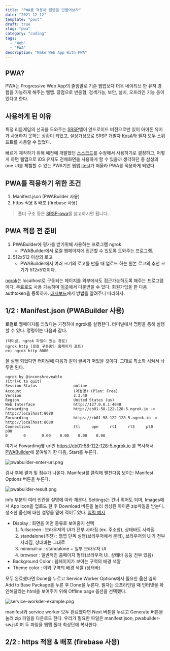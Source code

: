 ```yaml
---
title: "PWA를 적용해 웹앱을 만들어보자"
date: "2021-12-12"
template: "post"
draft: true
slug: "pwa"
category: "coding"
tags:
  - "Web"
  - "PWA"
description: "Make Web App With PWA"
---
```


## PWA?
PWA는 Progressive Web App의 줄임말로 기존 웹앱보다 더욱 네이티브 한 유저 경험을 가능하게 해주는 웹앱. 장점으로 반응형, 검색가능, 보안, 설치, 오프라인 기능 등이 있다고 한다.

## 사용하게 된 이유
특정 리듬게임의 선곡을 도와주는 [SRSP](https://play.google.com/store/apps/details?id=com.sdvx.randomsonggenerator&hl=ko&gl=US)앱이 안드로이드 버전으로만 있어 아이폰 유저가 사용하지 못하는 상황이 되었고, 설상가상으로 SRSP 개발자 [KosA](https://github.com/K-osA)와 필자 모두 스위프트를 사용할 수 없었다.

빠르게 제작하기 위해 예전에 개발했던 [소스코드](https://github.com/DevLeti/SRSG_FP)를 수정해서 사용하기로 결정하고, 어떻게 하면 웹앱으로 iOS 유저도 전체화면을 사용하게 할 수 있을까 생각하던 중 삼성의 one UI를 체험할 수 있는 PWA기반 웹앱 [itest](https://itest.nz/)가 떠올라 PWA를 적용하게 되었다.

## PWA를 적용하기 위한 조건
1. Manifest.json (PWABuilder 사용)
2. https 적용 & 배포 (firebase 사용)
> 폴더 구조 등은 [SRSP-pwa](https://github.com/Kolesati/SRSP-PWA)를 참고하시면 됩니다.

## PWA 적용 전 준비
1. PWABuilder에 평가를 받기위해 사용하는 프로그램 ngrok
   - PWABuilder에서 로컬 웹페이지에 접근할 수 있도록 도와주는 프로그램. 
2. 512x512 이상의 로고
   - PWABuilder에서 여러 크기의 로고를 만들 때 업로드 하는 원본 로고의 추천 크기가 512x512이다.

[ngrok](https://ngrok.com/)는 localhost로 구동되는 페이지를 외부에서도 접근가능하도록 해주는 프로그램이다. 무료로도 사용 가능하며 [이곳](https://ngrok.com/download)에서 다운받을 수 있다. 회원가입을 한 다음 authtoken을 등록하자. [대시보드](https://dashboard.ngrok.com/get-started/setup)에서 방법을 알려주니 따라하자.

## 1/2 : Manifest.json (PWABuilder 사용)
로컬로 웹페이지를 띄웠다는 가정하에 ngrok를 실행한다. 터미널에서 명령을 통해 실행할 수 있다. 명령어는 다음과 같다.

```
(터미널, ngrok 파일이 있는 경로)
ngrok http (로컬 구동중인 홈페이지 포트)
ex) ngrok http 8080
```
잘 실행 되었다면 터미널에 다음과 같이 글씨가 떠있을 것이다. 그대로 최소화 시켜서 놔두면 된다.
```
ngrok by @inconshreveable                                                                                                                                                   (Ctrl+C to quit)                                                                                                                                                                                            Session Status                online                                                                                                                                                        Account                       (계정명) (Plan: Free)                                                                                                                                          Version                       2.3.40                                                                                                                                                        Region                        United States (us)                                                                                                                                            Web Interface                 http://127.0.0.1:4040                                                                                                                                         Forwarding                    http://cb01-58-122-128-5.ngrok.io -> http://localhost:8080                                                                                                    Forwarding                    https://cb01-58-122-128-5.ngrok.io -> http://localhost:8080                                                                                                                                                                                                                                                                                               Connections                   ttl     opn     rt1     rt5     p50     p90                                                                                                                                                 0       0       0.00    0.00    0.00    0.00
```
여기서 Fowarding옆 url인 https://cb01-58-122-128-5.ngrok.io 를 복사해서 [PWABuilder](https://www.pwabuilder.com/)에 붙여넣기 한 다음, Start를 누른다.

![pwabuilder-enter-url.png](/media/pwa/pwabuilder-enter-url.png)

검사 후에 결과 및 점수가 나온다. Manifest를 클릭해 펼친다음 보이는 Manifest Options 버튼을 누른다.

![pwabuilder-result.png](/media/pwa/pwabuilder-result.png)

Info 부분의 여러 빈칸을 설명에 따라 채운다. Settings는 건너 뛰어도 되며, Images에서 App Icon을 업로드 한 후 Download 버튼을 눌러 생성된 아이콘 zip파일을 받는다. 생소한 옵션에 대한 설명을 밑에 적어두었다. [입력 예시](/media/pwa/manifest-example.png)
- Display : 화면을 어떤 종류로 보여줄지 선택
  1. fullscreen : 브라우저의 UI가 전부 사라짐 (ex. 주소창), 상태바도 사라짐
  2. standalone(추천) : 웹앱 단독 실행(브라우저에서 분리), 브라우저의 UI가 전부 사라짐, 상태바는 그대로
  3. minimal-ui : standalone + 일부 브라우저 UI
  4. browser : 일반적인 홈페이지 형태(브라우저 UI, 상태바 등등 전부 있음)
- Background Color : 웹페이지가 보이는 구역의 배경 색깔
- Theme color : 이외 구역의 배경 색깔 (상태바)

모두 완료했다면 Done을 누르고 Service Worker Options에서 필요한 옵션 옆의 Add to Base Package를 누른 후 Done을 누른다. 필자는 오프라인일 때 인터넷을 확인해달라는 html을 보여주기 위해 Offline page 옵션을 선택했다.

![service-workder-example.png](/media/pwa/service-workder-example.png)

manifest와 service worker 모두 완료했다면 Next 버튼을 누르고 Generate 버튼을 눌러 zip 파일을 다운로드 한다. 우리가 필요한 파일은 manifest.json, pwabuilder-sw.js이며 두 파일을 웹앱 폴더 최상단에 복사한다.

## 2/2 : https 적용 & 배포 (firebase 사용)